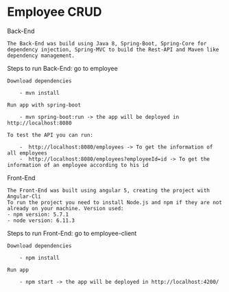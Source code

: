 # Employee CRUD

Back-End
	
	The Back-End was build using Java 8, Spring-Boot, Spring-Core for dependency injection, Spring-MVC to build the Rest-API and Maven like dependency management.

Steps to run Back-End: go to employee

	Download dependencies

		- mvn install

	Run app with spring-boot

		- mvn spring-boot:run -> the app will be deployed in http://localhost:8080
	
	To test the API you can run:
		
		-  http://localhost:8080/employees -> To get the information of all employees
		-  http://localhost:8080/employees?employeeId=id -> To get the information of an employee according to his id


Front-End

	The Front-End was built using angular 5, creating the project with Angular-Cli
	To run the project you need to install Node.js and npm if they are not already on your machine. Version used:
	- npm version: 5.7.1
	- node version: 6.11.3
Steps to run Front-End: go to employee-client

	Download dependencies

		- npm install

	Run app

		- npm start -> the app will be deployed in http://localhost:4200/
